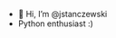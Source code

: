 - 👋 Hi, I’m @jstanczewski
- Python enthusiast :)
<!---
jstanczewski/jstanczewski is a ✨ special ✨ repository because its `README.md` (this file) appears on your GitHub profile.
You can click the Preview link to take a look at your changes.
--->
